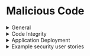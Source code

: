 # Malicious Code


<details>
  <summary> General </summary>

* Follow these high-level requirements:
  * Handle malicious activity securely and properly to not affect the rest of the application.
  * Verify that source code does not contain:
    * Time-bombs or other time-based attacks.
    * Functionality to 'phone home' to unauthorized destinations.
    * Back doors, Easter eggs, rootkits, or unauthorized code, especially code controlled by an attacker.
</details>

<details>
  <summary> Code Integrity </summary>
  
* Use a code analysis tool that can detect potentially malicious code.
* Verify that the application does not ask for unnecessary or excessive permissions to privacy related features or sensors.
* Verify that the application source code and third-party libraries do not contain:
  * Back doors, such as hard-coded or undocumented accounts or keys, code obfuscation, undocumented binary blobs, rootkits, anti-debugging, or 
  insecure debugging features.
  * Out of date, insecure, or hidden functionality that could be used maliciously if discovered.
  * Time bombs by searching for date and time related functions.
  * Malicious code, such as salami attacks, logic bypasses, or logic bombs.
  * Easter eggs or any other potentially unwanted functionality.
</details>

<details>
  <summary> Application Deployment </summary>
  
* If the application has an auto-update feature, obtain digitally signed updates over secure channels. 
* Validate the digital signature of the update before installing or executing the update.
* Employ integrity protections, such as code signing or sub-resource integrity. 
* Do not load or execute code from untrusted sources, such as loading includes, modules, plugins, code, or libraries from untrusted sources.
* Protect against sub-domain takeovers or expired domains if the system relies on DNS entries or DNS sub-domains.
</details>

<details>
  <summary> Example security user stories </summary>
  
* As a user, I want the application not to contain malicious capabilities in its source code and third-party libraries.
* As a user, I want the application to have its source code and components analyzed for malicious capabilities before I use it.
</details>
